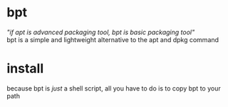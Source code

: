# bpt
*"if apt is advanced packaging tool, bpt is basic packaging tool"*  
bpt is a simple and lightweight alternative to the apt and dpkg command
# install
because bpt is *just* a shell script, all you have to do is to copy bpt to your path
